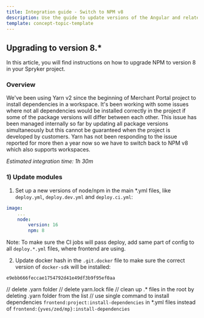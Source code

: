 ```yaml
---
title: Integration guide - Switch to NPM v8
description: Use the guide to update versions of the Angular and related modules.
template: concept-topic-template
---
```


## Upgrading to version 8.*

In this article, you will find instructions on how to upgrade NPM to version 8 in your Spryker project.

### Overview

We've been using Yarn v2 since the beginning of Merchant Portal project to install dependencies in a workspace.
It's been working with some issues where not all dependencies would be installed correctly in the project if some of the package versions will differ between each other.
This issue has been managed internally so far by updating all package versions simultaneously but this cannot be guaranteed when the project is developed by customers.
Yarn has not been responding to the issue reported for more then a year now so we have to switch back to NPM v8 which also supports workspaces.

*Estimated integration time: 1h 30m*

### 1) Update modules

1. Set up a new versions of node/npm in the main *.yml files, like `deploy.yml`, `deploy.dev.yml` and `deploy.ci.yml`:

```yaml
image:
    ...
    node:
        version: 16
        npm: 8
```

Note: To make sure the CI jobs will pass deploy, add same part of config to all `deploy.*.yml` files, where frontend are using.

2. Update docker hash in the `.git.docker` file to make sure the correct version of `docker-sdk` will be installed:

```text
e9ebb666feccae1754792d41e49df3b9f95ef0aa
```


// delete .yarn folder
// delete yarn.lock file
// clean up .* files in the root by deleting .yarn folder from the list
// use single command to install dependencies `frontend:project:install-dependencies` in *.yml files instead of `frontend:{yves/zed/mp}:install-dependencies`
